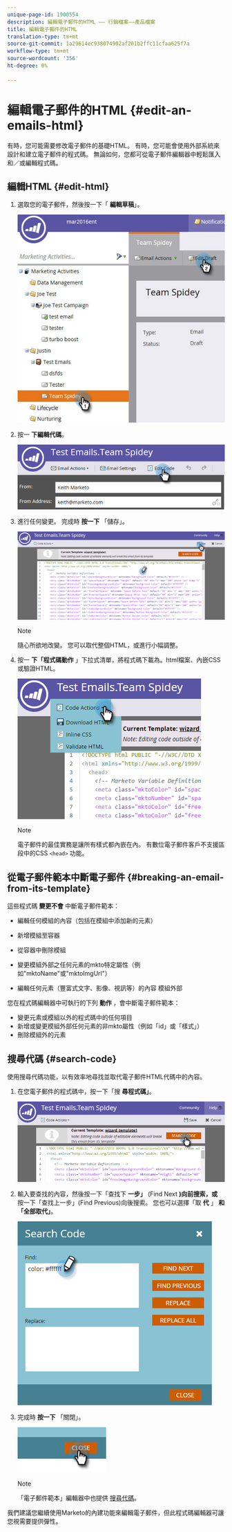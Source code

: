```yaml
---
unique-page-id: 1900554
description: 編輯電子郵件的HTML —— 行銷檔案——產品檔案
title: 編輯電子郵件的HTML
translation-type: tm+mt
source-git-commit: 1a29614ec938074902af201b2ffc11cfaa625f7a
workflow-type: tm+mt
source-wordcount: '356'
ht-degree: 0%

---
```



# 編輯電子郵件的HTML {#edit-an-emails-html}

有時，您可能需要修改電子郵件的基礎HTML。 有時，您可能會使用外部系統來設計和建立電子郵件的程式碼。 無論如何，您都可從電子郵件編輯器中輕鬆匯入和／或編輯程式碼。

## 編輯HTML {#edit-html}

1. 選取您的電子郵件，然後按一下「 **編輯草稿**」。

   ![](assets/teamspidey.jpg)

1. 按一 **下編輯代碼**。

   ![](assets/two-4.png)

1. 進行任何變更。 完成時 **按一下** 「儲存」。

   ![](assets/three-3.png)

   >[!NOTE]
   >
   >隨心所欲地改變。 您可以取代整個HTML，或進行小幅調整。

1. 按一 **下「程式碼動作** 」下拉式清單，將程式碼下載為。html檔案、內嵌CSS或驗證HTML。

   ![](assets/four-2.png)

   >[!NOTE]
   >
   >電子郵件的最佳實務是讓所有樣式都內嵌在內。 有數位電子郵件客戶不支援區段中的CSS `<head>` 功能。

## 從電子郵件範本中斷電子郵件 {#breaking-an-email-from-its-template}

這些程式碼 **變更不會** 中斷電子郵件範本：

* 編輯任何模組的內容（包括在模組中添加新的元素）
* 新增模組至容器
* 從容器中刪除模組

* 變更模組外部之任何元素的mkto特定屬性（例如&quot;mktoName&quot;或&quot;mktoImgUrl&quot;）
* 編輯任何元素（豐富式文字、影像、視訊等）的內容 模組外部

您在程式碼編輯器中可執行的下列 **動作** ，會中斷電子郵件範本：

* 變更元素或模組以外的程式碼中的任何項目
* 新增或變更模組外部任何元素的非mkto屬性（例如「id」或「樣式」）
* 刪除模組外的元素

## 搜尋代碼 {#search-code}

使用搜尋代碼功能，以有效率地尋找並取代電子郵件HTML代碼中的內容。

1. 在您電子郵件的程式碼中，按一下「搜 **尋程式碼」**。

   ![](assets/five-2.png)

1. 輸入要查找的內容，然後按一下「查找下 **一步」** (Find Next **)向前搜索，或** 按一下「查找上一步」(Find Previous)向後搜索。 您也可以選擇「取 **代** 」 **和「全部取代」**。

   ![](assets/six-1.png)

1. 完成時 **按一下** 「關閉」。

   ![](assets/seven.png)

   >[!NOTE]
   >
   >「電子郵件範本」編輯器中也提供 [搜尋代碼](http://docs.marketo.com/display/DOCS/Create+a+New+Email+Template)。

我們建議您繼續使用Marketo的內建功能來編輯電子郵件，但此程式碼編輯器可讓您視需要提供彈性。

